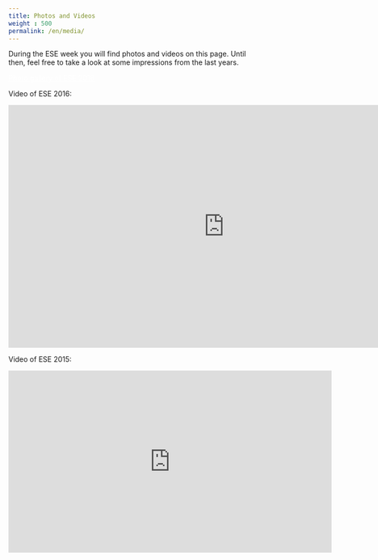 ```yaml
---
title: Photos and Videos
weight : 500
permalink: /en/media/
---
```


During the ESE week you will find photos and videos on this page.
Until then, feel free to take a look at some impressions from the last years.


<a href="https://users.ifsr.de/~vogel/" class="button radius large" style="color:#ffffff">Photo gallery of ESE 2016</a>

Video of ESE 2016:
<div class="flex-video widescreen youtube">
<iframe width="854" height="480" src="https://www.youtube.com/embed/JKs45ZJLNz0" frameborder="0" allowfullscreen></iframe>
</div>

Video of ESE 2015:
<div class="flex-video widescreen vimeo">
  <iframe src="https://player.vimeo.com/video/141549237" width="640" height="360" frameborder="0" webkitallowfullscreen mozallowfullscreen allowfullscreen></iframe>
</div>
